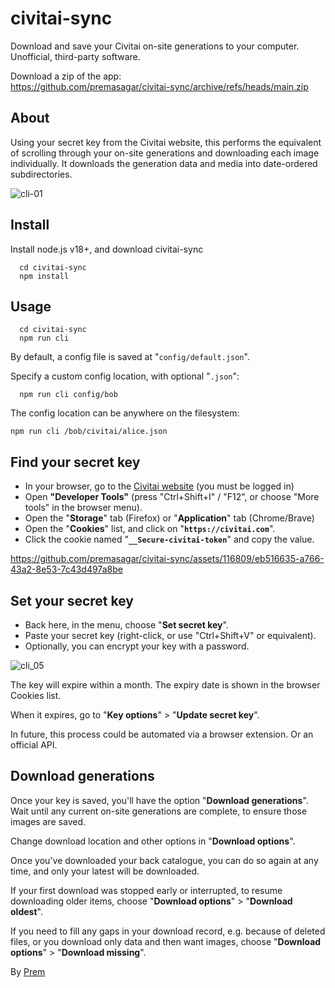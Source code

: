# civitai-sync

Download and save your Civitai on-site generations to your computer.  
Unofficial, third-party software.

Download a zip of the app:  
https://github.com/premasagar/civitai-sync/archive/refs/heads/main.zip

## About
Using your secret key from the Civitai website, this performs the
equivalent of scrolling through your on-site generations and downloading
each image individually. It downloads the generation data and media into
date-ordered subdirectories.

![cli-01](https://github.com/premasagar/civitai-sync/assets/116809/6fef785b-746f-4a95-9cbd-205ebf736777)

## Install

Install node.js v18+, and download civitai-sync

```
  cd civitai-sync
  npm install
```

## Usage

```
  cd civitai-sync
  npm run cli
```

By default, a config file is saved at "`config/default.json`".

Specify a custom config location, with optional "`.json`":

```
  npm run cli config/bob
```

The config location can be anywhere on the filesystem: 

```
npm run cli /bob/civitai/alice.json
```

## Find your secret key

- In your browser, go to the [Civitai website](https://civitai.com) (you must be logged in)
- Open **"Developer Tools"** (press "Ctrl+Shift+I" / "F12", or choose
"More tools" in the browser menu).
- Open the "**Storage**" tab (Firefox) or "**Application**" tab (Chrome/Brave)
- Open the "**Cookies**" list, and click on "**`https://civitai.com`**".
- Click the cookie named "**`__Secure-civitai-token`**" and copy the value.


https://github.com/premasagar/civitai-sync/assets/116809/eb516635-a766-43a2-8e53-7c43d497a8be


## Set your secret key

- Back here, in the menu, choose "**Set secret key**".
- Paste your secret key (right-click, or use "Ctrl+Shift+V" or equivalent).
- Optionally, you can encrypt your key with a password.

![cli_05](https://github.com/premasagar/civitai-sync/assets/116809/119a324c-df2d-49f6-88c3-cbbfd3d315f6)

The key will expire within a month.
The expiry date is shown in the browser Cookies list.

When it expires, go to "**Key options**" > "**Update secret key**".

In future, this process could be automated via a browser extension.
Or an official API.

## Download generations

Once your key is saved, you'll have the option "**Download generations**".
Wait until any current on-site generations are complete, to ensure
those images are saved.

Change download location and other options in "**Download options**".

Once you've downloaded your back catalogue, you can do so again at any
time, and only your latest will be downloaded.

If your first download was stopped early or interrupted, to resume downloading older items,
choose "**Download options**" > "**Download oldest**".

If you need to fill any gaps in your download record, e.g. because of deleted files, or you download only data and then want images,
choose "**Download options**" > "**Download missing**".

By [Prem](https://premasagar.com)
